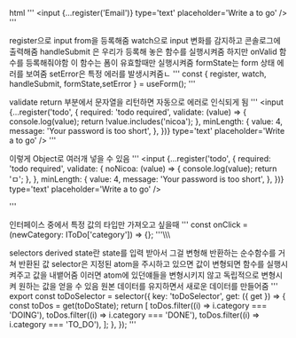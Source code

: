 html
'''
<input {...register('Email')} type='text' placeholder='Write a to go' />
'''

register으로 input from을 등록해줌
watch으로 input 변화를 감지하고 콘솔로그에 출력해줌
handleSubmit 은 우리가 등록해 놓은 함수를 실행시켜줌
하지만 onValid 함수를 등록해줘야함 이 함수는 폼이 유효할때만 실행시켜줌
formState는 form 상태 에러를 보여줌
setError은 특정 에러를 발생시켜줌ㄴ
'''
const { register, watch, handleSubmit, formState,setError } = useForm();
'''

validate return 부분에서 문자열을 리턴하면 자동으로 에러로 인식되게 됨
'''
<input
{...register('todo', {
required: 'todo required',
validate: (value) => {
console.log(value);
return !value.includes('nicoa');
},
minLength: {
value: 4,
message: 'Your password is too short',
},
})}
type='text'
placeholder='Write a to go'
/>
'''

이렇게 Object로 여러개 넣을 수 있음
'''
<input
{...register('todo', {
required: 'todo required',
validate: {
noNicoa: (value) => {
console.log(value);
return 'ㅁ';
},
},
minLength: {
value: 4,
message: 'Your password is too short',
},
})}
type='text'
placeholder='Write a to go'
/>

'''

인터페이스 중에서 특정 값의 타입만 가져오고 싶을때
'''
const onClick = (newCategory: IToDo['category']) => {};
'''\\\\\\

selectors
derived state란 state를 입력 받아서 그걸 변형해 반환하는 순수함수를 거쳐 반환된 값
selector은 지정된 atom을 주시하고 있으면 값이 변형되면 함수를 실행시켜주고 값을 내뱉어줌
이러면 atom에 있던얘들을 변형시키지 않고 독립적으로 변형시켜 원하는 값을 얻을 수 있음 원본 데이터를 유지하면서 새로운 데이터를 만들어줌
'''
export const toDoSelector = selector({
key: 'toDoSelector',
get: ({ get }) => {
const toDos = get(toDoState);
return [
toDos.filter((i) => i.category === 'DOING'),
toDos.filter((i) => i.category === 'DONE'),
toDos.filter((i) => i.category === 'TO_DO'),
];
},
});
'''
